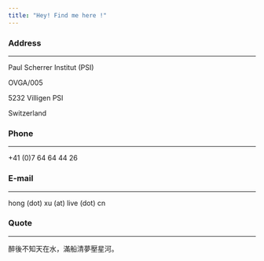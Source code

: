 ```yaml
---
title: "Hey! Find me here !"
---
```


### Address
---
Paul Scherrer Institut (PSI)

OVGA/005

5232 Villigen PSI

Switzerland

### Phone
---
+41 (0)7 64 64 44 26

### E-mail
---
hong (dot) xu (at) live (dot) cn 

### Quote
---
醉後不知天在水，滿船清夢壓星河。

